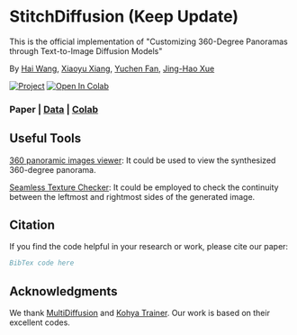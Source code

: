 # StitchDiffusion (Keep Update)
This is the official implementation of "Customizing 360-Degree Panoramas through Text-to-Image Diffusion Models"

By [Hai Wang](https://littlewhitesea.github.io/), [Xiaoyu Xiang](https://engineering.purdue.edu/people/xiaoyu.xiang.1), [Yuchen Fan](https://ychfan.github.io/), [Jing-Hao Xue](https://www.homepages.ucl.ac.uk/~ucakjxu/)

[![Project](https://img.shields.io/badge/Project-Website-orange)](https://littlewhitesea.github.io/stitchdiffusion.github.io/)
[![Open In Colab](https://colab.research.google.com/assets/colab-badge.svg)](https://colab.research.google.com/github/littlewhitesea/StitchDiffusion/blob/main/StitchDiffusion_360_Panorama.ipynb)

### Paper | [Data](https://drive.google.com/file/d/1Iq1cRqhggrf8zWf4fHwf2hxkpNVw4kdF/view?usp=drive_link) | [Colab](https://colab.research.google.com/github/littlewhitesea/StitchDiffusion/blob/main/StitchDiffusion_360_Panorama.ipynb) 

## Useful Tools

[360 panoramic images viewer](https://renderstuff.com/tools/360-panorama-web-viewer/): It could be used to view the synthesized 360-degree panorama.

[Seamless Texture Checker](https://www.pycheung.com/checker/): It could be employed to check the continuity between the leftmost and rightmost sides of the generated image. 

## Citation
If you find the code helpful in your research or work, please cite our paper:
```Bibtex
BibTex code here
```


## Acknowledgments
We thank [MultiDiffusion](https://github.com/omerbt/MultiDiffusion) and [Kohya Trainer](https://github.com/Linaqruf/kohya-trainer). Our work is based on their excellent codes.
